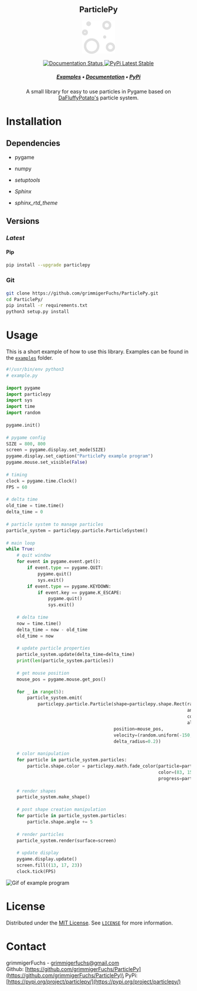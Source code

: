 <p align="center">
	<h2 align="center">ParticlePy</h2>
	<p align="center">
    	<img src="https://raw.githubusercontent.com/grimmigerFuchs/ParticlePy/master/img/logo.svg" width=90>   
	</p>
  <!-- badges-->
	<p align="center">
        <a href='https://particlepy.readthedocs.io/en/latest/?badge=latest' target="_blank">
            <img src='https://readthedocs.org/projects/particlepy/badge/?version=latest' alt='Documentation Status' />
        </a>
       	<a href="https://pypi.org/project/particlepy/" target="_blank">
            <img src="https://img.shields.io/badge/PyPi-1.1.0-blue" alt="PyPi Latest Stable" />
      	</a>
	</p>
    <h5 align="center">
        <a href="https://github.com/grimmigerFuchs/ParticlePy/tree/master/examples">Examples</a>
        &bull;
        <a href="https://particlepy.readthedocs.io/en/latest/">Documentation</a>
        &bull;
        <a href="https://pypi.org/project/particlepy/">PyPi</a>
    </h5>
	<p align="center">
		A small library for easy to use particles in Pygame based on <a href="http://dafluffypotato.com/" target="blank">DaFluffyPotato's</a> particle system.
	</p>
</p>





# Installation



## Dependencies

- pygame

- numpy

- *setuptools*

- *Sphinx*

- *sphinx_rtd_theme*

  


## **Versions**

### *Latest*

#### Pip

```bash
pip install --upgrade particlepy
```


### Git

```bash
git clone https://github.com/grimmigerFuchs/ParticlePy.git
cd ParticlePy/
pip install -r requirements.txt
python3 setup.py install
```



# Usage

This is a short example of how to use this library. Examples can be found in the [`examples`](https://github.com/grimmigerFuchs/ParticlePy/tree/master/examples) folder.

```python
#!/usr/bin/env python3
# example.py

import pygame
import particlepy
import sys
import time
import random

pygame.init()

# pygame config
SIZE = 800, 800
screen = pygame.display.set_mode(SIZE)
pygame.display.set_caption("ParticlePy example program")
pygame.mouse.set_visible(False)

# timing
clock = pygame.time.Clock()
FPS = 60

# delta time
old_time = time.time()
delta_time = 0

# particle system to manage particles
particle_system = particlepy.particle.ParticleSystem()

# main loop
while True:
    # quit window
    for event in pygame.event.get():
        if event.type == pygame.QUIT:
            pygame.quit()
            sys.exit()
        if event.type == pygame.KEYDOWN:
            if event.key == pygame.K_ESCAPE:
                pygame.quit()
                sys.exit()

    # delta time
    now = time.time()
    delta_time = now - old_time
    old_time = now

    # update particle properties
    particle_system.update(delta_time=delta_time)
    print(len(particle_system.particles))

    # get mouse position
    mouse_pos = pygame.mouse.get_pos()

    for _ in range(5):
        particle_system.emit(
            particlepy.particle.Particle(shape=particlepy.shape.Rect(radius=16,
                                                                     angle=random.randint(0, 360),
                                                                     color=(3, 80, 111),
                                                                     alpha=255),
                                         position=mouse_pos,
                                         velocity=(random.uniform(-150, 150), random.uniform(-150, 150)),
                                         delta_radius=0.2))

    # color manipulation
    for particle in particle_system.particles:
        particle.shape.color = particlepy.math.fade_color(particle=particle,
                                                          color=(83, 150, 181),
                                                          progress=particle.inverted_progress)

    # render shapes
    particle_system.make_shape()

    # post shape creation manipulation
    for particle in particle_system.particles:
        particle.shape.angle += 5

    # render particles
    particle_system.render(surface=screen)

    # update display
    pygame.display.update()
    screen.fill((13, 17, 23))
    clock.tick(FPS)

```

![Gif of example program](https://media.giphy.com/media/961YhKg8e59t0Y9eUu/giphy.gif)



# License

Distributed under the [MIT License](https://choosealicense.com/licenses/mit/). See [`LICENSE`](https://github.com/grimmigerFuchs/ParticlePy/blob/master/LICENSE) for more
information.



# Contact

grimmigerFuchs - [grimmigerfuchs@gmail.com](mailto:grimmigerFuchs@gmail.com)\
Github: [https://github.com/grimmigerFuchs/ParticlePy](https://github.com/grimmigerFuchs/ParticlePy)\
PyPi: [https://pypi.org/project/particlepy/](https://pypi.org/project/particlepy/)
